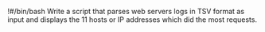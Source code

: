 !#/bin/bash
Write a script that parses web servers logs in TSV format as input and displays the 11 hosts or IP addresses which did the most requests.